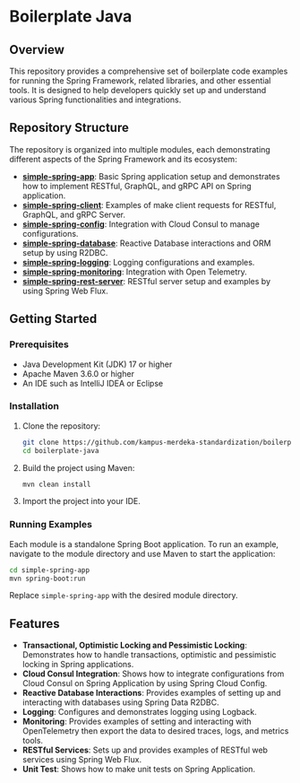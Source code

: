 # Boilerplate Java

## Overview

This repository provides a comprehensive set of boilerplate code examples for running the Spring Framework, related libraries, and other essential tools. It is designed to help developers quickly set up and understand various Spring functionalities and integrations.

## Repository Structure

The repository is organized into multiple modules, each demonstrating different aspects of the Spring Framework and its ecosystem:

- **[simple-spring-app](https://github.com/kampus-merdeka-standardization/boilerplate-java/tree/main/simple-spring-app)**: Basic Spring application setup and demonstrates how to implement RESTful, GraphQL, and gRPC API on Spring application.
- **[simple-spring-client](https://github.com/kampus-merdeka-standardization/boilerplate-java/tree/main/simple-spring-client)**: Examples of make client requests for RESTful, GraphQL, and gRPC Server.
- **[simple-spring-config](https://github.com/kampus-merdeka-standardization/boilerplate-java/tree/main/simple-spring-config)**: Integration with Cloud Consul to manage configurations.
- **[simple-spring-database](https://github.com/kampus-merdeka-standardization/boilerplate-java/tree/main/simple-spring-database)**: Reactive Database interactions and ORM setup by using R2DBC.
- **[simple-spring-logging](https://github.com/kampus-merdeka-standardization/boilerplate-java/tree/main/simple-spring-logging)**: Logging configurations and examples.
- **[simple-spring-monitoring](https://github.com/kampus-merdeka-standardization/boilerplate-java/tree/main/simple-spring-monitoring)**: Integration with Open Telemetry.
- **[simple-spring-rest-server](https://github.com/kampus-merdeka-standardization/boilerplate-java/tree/main/simple-spring-rest-server)**: RESTful server setup and examples by using Spring Web Flux.

## Getting Started

### Prerequisites

- Java Development Kit (JDK) 17 or higher
- Apache Maven 3.6.0 or higher
- An IDE such as IntelliJ IDEA or Eclipse

### Installation

1. Clone the repository:
    ```sh
    git clone https://github.com/kampus-merdeka-standardization/boilerplate-java.git
    cd boilerplate-java
    ```

2. Build the project using Maven:
    ```sh
    mvn clean install
    ```

3. Import the project into your IDE.

### Running Examples

Each module is a standalone Spring Boot application. To run an example, navigate to the module directory and use Maven to start the application:

```sh
cd simple-spring-app
mvn spring-boot:run
```

Replace `simple-spring-app` with the desired module directory.

## Features

- **Transactional, Optimistic Locking and Pessimistic Locking**: Demonstrates how to handle transactions, optimistic and pessimistic locking in Spring applications.
- **Cloud Consul Integration**: Shows how to integrate configurations from Cloud Consul on Spring Application by using Spring Cloud Config.
- **Reactive Database Interactions**: Provides examples of setting up and interacting with databases using Spring Data R2DBC.
- **Logging**: Configures and demonstrates logging using Logback.
- **Monitoring**: Provides examples of setting and interacting with OpenTelemetry then export the data to desired traces, logs, and metrics tools.
- **RESTful Services**: Sets up and provides examples of RESTful web services using Spring Web Flux.
- **Unit Test**: Shows how to make unit tests on Spring Application.